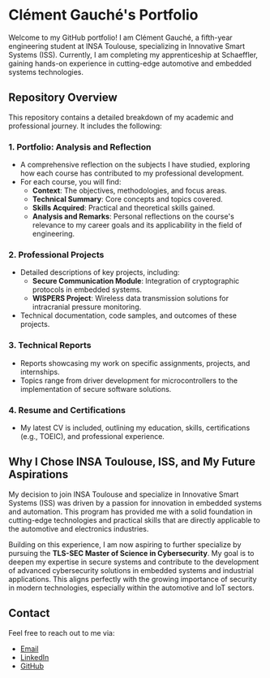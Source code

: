 # Clément Gauché's Portfolio

Welcome to my GitHub portfolio! I am Clément Gauché, a fifth-year engineering student at INSA Toulouse, specializing in Innovative Smart Systems (ISS). Currently, I am completing my apprenticeship at Schaeffler, gaining hands-on experience in cutting-edge automotive and embedded systems technologies.

## Repository Overview

This repository contains a detailed breakdown of my academic and professional journey. It includes the following:

### 1. **Portfolio: Analysis and Reflection**
   - A comprehensive reflection on the subjects I have studied, exploring how each course has contributed to my professional development.
   - For each course, you will find:
     - **Context**: The objectives, methodologies, and focus areas.
     - **Technical Summary**: Core concepts and topics covered.
     - **Skills Acquired**: Practical and theoretical skills gained.
     - **Analysis and Remarks**: Personal reflections on the course's relevance to my career goals and its applicability in the field of engineering.

### 2. **Professional Projects**
   - Detailed descriptions of key projects, including:
     - **Secure Communication Module**: Integration of cryptographic protocols in embedded systems.
     - **WISPERS Project**: Wireless data transmission solutions for intracranial pressure monitoring.
   - Technical documentation, code samples, and outcomes of these projects.

### 3. **Technical Reports**
   - Reports showcasing my work on specific assignments, projects, and internships.
   - Topics range from driver development for microcontrollers to the implementation of secure software solutions.

### 4. **Resume and Certifications**
   - My latest CV is included, outlining my education, skills, certifications (e.g., TOEIC), and professional experience.

## Why I Chose INSA Toulouse, ISS, and My Future Aspirations

My decision to join INSA Toulouse and specialize in Innovative Smart Systems (ISS) was driven by a passion for innovation in embedded systems and automation. This program has provided me with a solid foundation in cutting-edge technologies and practical skills that are directly applicable to the automotive and electronics industries.

Building on this experience, I am now aspiring to further specialize by pursuing the **TLS-SEC Master of Science in Cybersecurity**. My goal is to deepen my expertise in secure systems and contribute to the development of advanced cybersecurity solutions in embedded systems and industrial applications. This aligns perfectly with the growing importance of security in modern technologies, especially within the automotive and IoT sectors.

## Contact

Feel free to reach out to me via:
- [Email](mailto:clement.gauche@insa-toulouse.fr)
- [LinkedIn](https://linkedin.com/in/clementgauche)
- [GitHub](https://github.com/raspeur)